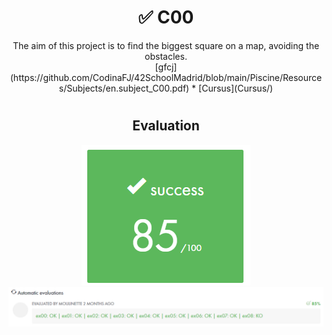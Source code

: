 # <h1 align="center"> :white_check_mark: C00</h1>
<p align="center">
The aim of this project is to find the biggest square on a map, avoiding the obstacles.<br>
[gfcj](https://github.com/CodinaFJ/42SchoolMadrid/blob/main/Piscine/Resources/Subjects/en.subject_C00.pdf)
  * [Cursus](Cursus/)
</p>

# <h2 align="center"> Evaluation </h1>
<p align="center">
<a><img src="../Resources/Evals/grade_C00.png" alt="evaluation2" class="centerImage"/></a><br />
<a><img src="../Resources/Evals/grades_C00.png" alt="evaluation" width=1000 class="centerImage"/></a><br />
</p>
